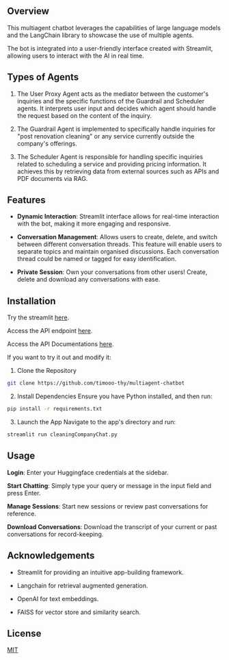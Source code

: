## Overview

This multiagent chatbot leverages the capabilities of large language models and the LangChain library to showcase the use of multiple agents.

The bot is integrated into a user-friendly interface created with Streamlit, allowing users to interact with the AI in real time.

## Types of Agents

1. The User Proxy Agent acts as the mediator between the customer's inquiries and the specific functions of the Guardrail and Scheduler agents. It interprets user input and decides which agent should handle the request based on the content of the inquiry.

2. The Guardrail Agent is implemented to specifically handle inquiries for "post renovation cleaning" or any service currently outside the company's offerings.

3. The Scheduler Agent is responsible for handling specific inquiries related to scheduling a service and providing pricing information. It achieves this by retrieving data from external sources such as APIs and PDF documents via RAG.

## Features

- **Dynamic Interaction**: Streamlit interface allows for real-time interaction with the bot, making it more engaging and responsive.

- **Conversation Management**: Allows users to create, delete, and switch between different conversation threads. This feature will enable users to separate topics and maintain organised discussions. Each conversation thread could be named or tagged for easy identification.

- **Private Session**: Own your conversations from other users! Create, delete and download any conversations with ease.

## Installation

Try the streamlit [here](https://multiagentchatbot.streamlit.app/).

Access the API endpoint [here](https://multiagent-api-e1c2b87287a3.herokuapp.com/).

Access the API Documentations [here](https://multiagent-api-e1c2b87287a3.herokuapp.com/docs).

If you want to try it out and modify it:

1. Clone the Repository

```bash
git clone https://github.com/timooo-thy/multiagent-chatbot
```

2. Install Dependencies
   Ensure you have Python installed, and then run:

```bash
pip install -r requirements.txt
```

3. Launch the App
   Navigate to the app's directory and run:

```bash
streamlit run cleaningCompanyChat.py
```

## Usage

**Login**: Enter your Huggingface credentials at the sidebar.

**Start Chatting**: Simply type your query or message in the input field and press Enter.

**Manage Sessions**: Start new sessions or review past conversations for reference.

**Download Conversations**: Download the transcript of your current or past conversations for record-keeping.

## Acknowledgements

- Streamlit for providing an intuitive app-building framework.

- Langchain for retrieval augmented generation.

- OpenAI for text embeddings.

- FAISS for vector store and similarity search.

## License

[MIT](https://opensource.org/license/mit/)
